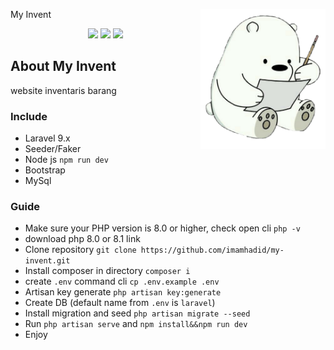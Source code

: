 <p align="center">

<img align='right' src="./public/img/logo.png" width="200">

My Invent

</p>

<p align="center">


<img src="https://img.shields.io/github/stars/imamhadid/my-invent" >



<img src="https://img.shields.io/github/forks/imamhadid/my-invent">



<img src="https://img.shields.io/github/issues/imamhadid/my-invent">



</p>

## About My Invent

website inventaris barang

### Include

- Laravel 9.x
 - Seeder/Faker
- Node js `npm run dev`
- Bootstrap
- MySql


### Guide

- Make sure your PHP version is 8.0 or higher, check open cli `php -v`
 - download php 8.0 or 8.1 <a herf="https://www.php.net/downloads.php"> link </a>
- Clone repository `git clone https://github.com/imamhadid/my-invent.git`
- Install composer in directory `composer i`
- create `.env` command cli `cp .env.example .env`
- Artisan key generate `php artisan key:generate`
- Create DB (default name from `.env` is `laravel`)
- Install migration and seed `php artisan migrate --seed`
- Run `php artisan serve` and `npm install&&npm run dev`
- Enjoy

